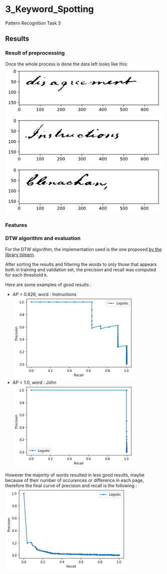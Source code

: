 # 3_Keyword_Spotting
Pattern Recognition Task 3
## Results
### Result of preprocessing

Once the whole process is done the data left looks like this:
![300-07-05](Code/images/example_1.png)
![270-26-02](Code/images/example_2.png)
![278-26-04](Code/images/example_3.png)

### Features

### DTW algorithm and evaluation
For the DTW algorithm, the implementation used is the one proposed [by the library tslearn](https://tslearn.readthedocs.io/en/stable/gen_modules/metrics/tslearn.metrics.dtw.html#tslearn.metrics.dtw).

After sorting the results and filtering the words to only those that appears both in training and validation set, the precision and recall was computed for each threshold k.

Here are some examples of good results :
* AP = 0.826, word : Instructions
  ![Instruction](Code/images/instructions_826.png)
* AP = 1.0, word : John
  ![John](Code/images/john.png)

However the majority of words resulted in less good results, maybe because of their number of occurences or difference in each page, therefore the final curve of precision and recall is the following :
![Final_Curve](Code/images/final_curve.png)
